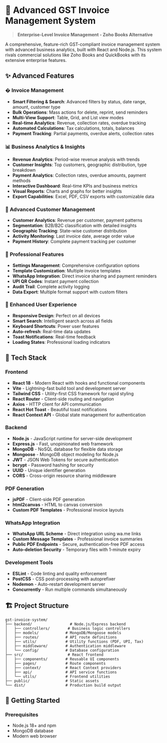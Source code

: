 # 🏢 Advanced GST Invoice Management System

> **Enterprise-Level Invoice Management - Zoho Books Alternative**

A comprehensive, feature-rich GST-compliant invoice management system with advanced business analytics, built with React and Node.js. This system rivals commercial solutions like Zoho Books and QuickBooks with its extensive enterprise features.

## ✨ **Advanced Features**

### � **Invoice Management**
- **Smart Filtering & Search**: Advanced filters by status, date range, amount, customer type
- **Bulk Operations**: Mass actions for delete, reprint, send reminders
- **Multi-View Support**: Table, Grid, and List view modes
- **Real-time Analytics**: Revenue, collection rates, overdue tracking
- **Automated Calculations**: Tax calculations, totals, balances
- **Payment Tracking**: Partial payments, overdue alerts, collection rates

### 📊 **Business Analytics & Insights**
- **Revenue Analytics**: Period-wise revenue analysis with trends
- **Customer Insights**: Top customers, geographic distribution, type breakdown
- **Payment Analytics**: Collection rates, overdue amounts, payment methods
- **Interactive Dashboard**: Real-time KPIs and business metrics
- **Visual Reports**: Charts and graphs for better insights
- **Export Capabilities**: Excel, PDF, CSV exports with customizable data

### 👥 **Advanced Customer Management**
- **Customer Analytics**: Revenue per customer, payment patterns
- **Segmentation**: B2B/B2C classification with detailed insights
- **Geographic Tracking**: State-wise customer distribution
- **Activity Monitoring**: Last invoice date, average order value
- **Payment History**: Complete payment tracking per customer

### 🔧 **Professional Features**
- **Settings Management**: Comprehensive configuration options
- **Template Customization**: Multiple invoice templates
- **WhatsApp Integration**: Direct invoice sharing and payment reminders
- **UPI QR Codes**: Instant payment collection
- **Audit Trail**: Complete activity logging
- **Data Export**: Multiple format support with custom filters

### 📱 **Enhanced User Experience**
- **Responsive Design**: Perfect on all devices
- **Smart Search**: Intelligent search across all fields
- **Keyboard Shortcuts**: Power user features
- **Auto-refresh**: Real-time data updates
- **Toast Notifications**: Real-time feedback
- **Loading States**: Professional loading indicators

## 🚀 Tech Stack

### Frontend
- **React 18** - Modern React with hooks and functional components
- **Vite** - Lightning-fast build tool and development server
- **Tailwind CSS** - Utility-first CSS framework for rapid styling
- **React Router** - Client-side routing and navigation
- **Axios** - HTTP client for API communication
- **React Hot Toast** - Beautiful toast notifications
- **React Context API** - Global state management for authentication

### Backend
- **Node.js** - JavaScript runtime for server-side development
- **Express.js** - Fast, unopinionated web framework
- **MongoDB** - NoSQL database for flexible data storage
- **Mongoose** - MongoDB object modeling for Node.js
- **JWT** - JSON Web Tokens for secure authentication
- **bcrypt** - Password hashing for security
- **UUID** - Unique identifier generation
- **CORS** - Cross-origin resource sharing middleware

### PDF Generation
- **jsPDF** - Client-side PDF generation
- **html2canvas** - HTML to canvas conversion
- **Custom PDF Templates** - Professional invoice layouts

### WhatsApp Integration
- **WhatsApp URL Scheme** - Direct integration using wa.me links
- **Custom Message Templates** - Professional invoice summaries
- **Public PDF Endpoints** - Secure, authentication-free PDF access
- **Auto-deletion Security** - Temporary files with 1-minute expiry

### Development Tools
- **ESLint** - Code linting and quality enforcement
- **PostCSS** - CSS post-processing with autoprefixer
- **Nodemon** - Auto-restart development server
- **Concurrently** - Run multiple commands simultaneously



## 🏗️ Project Structure

```
gst-invoice-system/
├── backend/                 # Node.js/Express backend
│   ├── controllers/        # Business logic controllers
│   ├── models/            # MongoDB/Mongoose models
│   ├── routes/            # API route definitions
│   ├── utils/             # Utility functions (PDF, UPI, Tax)
│   ├── middleware/        # Authentication middleware
│   └── config/            # Database configuration
├── src/                    # React frontend
│   ├── components/        # Reusable UI components
│   ├── pages/             # Route components
│   ├── context/           # React Context providers
│   ├── api/               # API service functions
│   └── utils/             # Frontend utilities
├── public/                # Static assets
└── dist/                  # Production build output
```

## 🚀 Getting Started

### Prerequisites
- Node.js 18+ and npm
- MongoDB database
- Modern web browser

